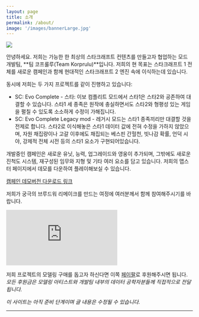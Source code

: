 ```yaml
---
layout: page
title: 소개
permalink: /about/
image: '/images/bannerLarge.jpg'
---
```


![]({{site.baseurl}}/images/KopruluLogoProject.png)

안녕하세요. 저희는 가능한 한 최상의 스타크래프트 컨텐츠를 만들고자 협업하는 모드 개발팀, **팀 코프룰루(Team Korprulu)**입니다. 저희의 현 목표는 스타크래프트 1 전체를 새로운 캠페인과 함께 현대적인 스타크래프트 2 엔진 속에 이식하는데 있습니다.

동시에 저희는 두 가지 프로젝트를 같이 진행하고 있습니다:
* SC: Evo Complete - 스타: 이보 컴플리트 모드에서 스타1은 스타2와 공존하여 대결할 수 있습니다. 스타1 세 종족은 원작에 충실하면서도 스타2와 형평성 있는 게임을 펼칠 수 있도록 소소하게 수정이 가해집니다.
* SC: Evo Complete Legacy mod - 레거시 모드는 스타1 종족끼리만 대결할 것을 전제로 합니다. 스타2로 이식해놓은 스타1 데이터 값에 전혀 수정을 가하지 않았으며, 자원 채집량이나 고갈 이후에도 채집되는 베스핀 간헐천, 빗나감 확률, 언덕 시야, 강제적 전체 시전 등의 스타1 요소가 구현되어있습니다.

개발중인 캠페인은 새로운 유닛, 능력, 업그레이드와 영웅이 추가되며, 그밖에도 새로운 진척도 시스템, 재구성된 임무와 지형 및 기타 여러 요소를 담고 있습니다. 저희의 맵스터 페이지에서 데모를 다운하여 플레이해보실 수 있습니다.

<a href="https://www.sc2mapster.com/projects/starcraft-evolution-complete/files/" target="_blank">캠페인 데모버전 다운로드 링크</a>


저희가 궁극의 브루드워 리메이크를 만드는 여정에 여러분께서 함께 참여해주시기를 바랍니다.

<iframe src="https://www.youtube.com/embed/fjIEpeKHqSk?si=OiLK8TTFEoipDjAX" frameborder="0" allowfullscreen></iframe>



저희 프로젝트의 모델링 구매를 돕고자 하신다면 이쪽 <a href="https://paypal.me/KopruluKat/" target="_blank">페이팔</a>로 후원해주시면 됩니다.
_모든 후원금은 모델링 아티스트와 개발팀 내부의 데이터 공학자분들께 직접적으로 전달됩니다._

_이 사이트는 아직 준비 단계이며 글 내용은 수정될 수 있습니다._
<hr>